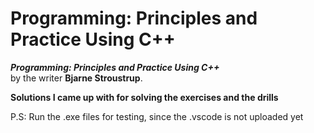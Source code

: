 # Programming: Principles and Practice Using C++

**_Programming: Principles and Practice Using C++_**  
by the writer **Bjarne Stroustrup**.

**Solutions I came up with for solving the exercises and the drills**

P.S: Run the .exe files for testing, since the .vscode is not uploaded yet